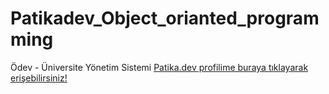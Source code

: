 # Patikadev_Object_orianted_programming
Ödev - Üniversite Yönetim Sistemi
[Patika.dev profilime buraya tıklayarak erişebilirsiniz!](https://app.patika.dev/kadircelebi)
